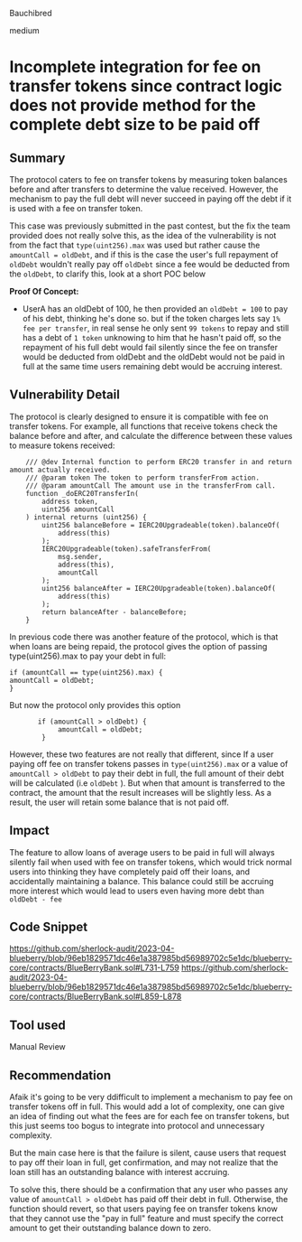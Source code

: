 Bauchibred

medium

# Incomplete integration for fee on transfer tokens since contract logic does not provide method for the complete debt size to be paid off

## Summary

The protocol caters to fee on transfer tokens by measuring token balances before and after transfers to determine the value received. However, the mechanism to pay the full debt will never succeed in paying off the debt if it is used with a fee on transfer token.

This case was previously submitted in the past contest, but the fix the team provided does not really solve this, as the idea of the vulnerability is not from the fact that `type(uint256).max` was used but rather cause the `amountCall = oldDebt`, and if this is the case the user's full repayment of `oldDebt` wouldn't really pay off `oldDebt` since a fee would be deducted from the `oldDebt`, to clarify this, look at a short POC below

**Proof Of Concept:**

- UserA has an oldDebt of 100, he then provided an `oldDebt = 100` to pay of his debt, thinking he's done so. but if the token charges lets say `1% fee per transfer`, in real sense he only sent `99 tokens` to repay and still has a debt of `1 token` unknowing to him that he hasn't paid off, so the repayment of his full debt would fail silently since the fee on transfer would be deducted from oldDebt and the oldDebt would not be paid in full at the same time users remaining debt would be accruing interest.

## Vulnerability Detail

The protocol is clearly designed to ensure it is compatible with fee on transfer tokens. For example, all functions that receive tokens check the balance before and after, and calculate the difference between these values to measure tokens received:

```solidity
    /// @dev Internal function to perform ERC20 transfer in and return amount actually received.
    /// @param token The token to perform transferFrom action.
    /// @param amountCall The amount use in the transferFrom call.
    function _doERC20TransferIn(
        address token,
        uint256 amountCall
    ) internal returns (uint256) {
        uint256 balanceBefore = IERC20Upgradeable(token).balanceOf(
            address(this)
        );
        IERC20Upgradeable(token).safeTransferFrom(
            msg.sender,
            address(this),
            amountCall
        );
        uint256 balanceAfter = IERC20Upgradeable(token).balanceOf(
            address(this)
        );
        return balanceAfter - balanceBefore;
    }
```

In previous code there was another feature of the protocol, which is that when loans are being repaid, the protocol gives the option of passing type(uint256).max to pay your debt in full:

```solidity
if (amountCall == type(uint256).max) {
amountCall = oldDebt;
}
```

But now the protocol only provides this option

```solidity
       if (amountCall > oldDebt) {
            amountCall = oldDebt;
        }
```

However, these two features are not really that different, since If a user paying off fee on transfer tokens passes in `type(uint256).max` or a value of `amountCall > oldDebt` to pay their debt in full, the full amount of their debt will be calculated (i.e `oldDebt` ). But when that amount is transferred to the contract, the amount that the result increases will be slightly less. As a result, the user will retain some balance that is not paid off.

## Impact

The feature to allow loans of average users to be paid in full will always silently fail when used with fee on transfer tokens, which would trick normal users into thinking they have completely paid off their loans, and accidentally maintaining a balance. This balance could still be accruing more interest which would lead to users even having more debt than `oldDebt - fee`

## Code Snippet

https://github.com/sherlock-audit/2023-04-blueberry/blob/96eb1829571dc46e1a387985bd56989702c5e1dc/blueberry-core/contracts/BlueBerryBank.sol#L731-L759
https://github.com/sherlock-audit/2023-04-blueberry/blob/96eb1829571dc46e1a387985bd56989702c5e1dc/blueberry-core/contracts/BlueBerryBank.sol#L859-L878

## Tool used

Manual Review

## Recommendation

Afaik it's going to be very ddifficult to implement a mechanism to pay fee on transfer tokens off in full. This would add a lot of complexity, one can give an idea of finding out what the fees are for each fee on transfer tokens, but this just seems too bogus to integrate into protocol and unnecessary complexity.

But the main case here is that the failure is silent, cause users that request to pay off their loan in full, get confirmation, and may not realize that the loan still has an outstanding balance with interest accruing.

To solve this, there should be a confirmation that any user who passes any value of `amountCall > oldDebt` has paid off their debt in full. Otherwise, the function should revert, so that users paying fee on transfer tokens know that they cannot use the "pay in full" feature and must specify the correct amount to get their outstanding balance down to zero.
